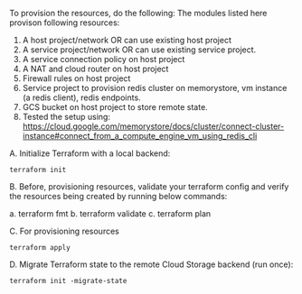 To provision the resources, do the following:
The modules listed here provison following resources:

1. A host project/network OR can use existing host project
2. A service project/network OR can use existing service project.
3. A service connection policy on host project
4. A NAT and cloud router on host project
5. Firewall rules on host project
6. Service project to provision redis cluster on memorystore, vm instance (a redis client), redis endpoints.
7. GCS bucket on host project to store remote state.
8. Tested the setup using: https://cloud.google.com/memorystore/docs/cluster/connect-cluster-instance#connect_from_a_compute_engine_vm_using_redis_cli
    
A. Initialize Terraform with a local backend:

    terraform init

B. Before, provisioning resources, validate your terraform config and verify the resources being created by running below commands:

 a. terraform fmt
 b. terraform validate
 c. terraform plan


 C. For provisioning resources 

    terraform apply

 D. Migrate Terraform state to the remote Cloud Storage backend (run once):

    terraform init -migrate-state




